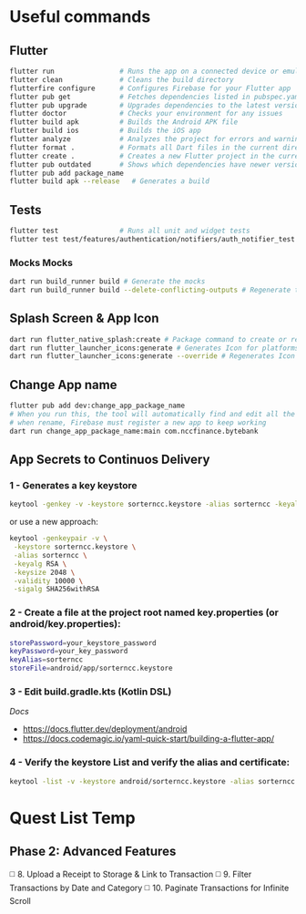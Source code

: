 # Useful commands

## Flutter

```sh
flutter run                # Runs the app on a connected device or emulator
flutter clean              # Cleans the build directory
flutterfire configure      # Configures Firebase for your Flutter app
flutter pub get            # Fetches dependencies listed in pubspec.yaml
flutter pub upgrade        # Upgrades dependencies to the latest versions
flutter doctor             # Checks your environment for any issues
flutter build apk          # Builds the Android APK file
flutter build ios          # Builds the iOS app
flutter analyze            # Analyzes the project for errors and warnings
flutter format .           # Formats all Dart files in the current directory
flutter create .           # Creates a new Flutter project in the current directory
flutter pub outdated       # Shows which dependencies have newer versions available
flutter pub add package_name
flutter build apk --release   # Generates a build
```

## Tests

```sh
flutter test               # Runs all unit and widget tests
flutter test test/features/authentication/notifiers/auth_notifier_test.dart # Runs an specific suit test
```

### Mocks Mocks

```sh
dart run build_runner build # Generate the mocks
dart run build_runner build --delete-conflicting-outputs # Regenerate the mocks
```

## Splash Screen & App Icon

```sh
dart run flutter_native_splash:create # Package command to create or recreate the configs
dart run flutter_launcher_icons:generate # Generates Icon for platforms
dart run flutter_launcher_icons:generate --override # Regenerates Icon for platforms
```

## Change App name

```sh
flutter pub add dev:change_app_package_name
# When you run this, the tool will automatically find and edit all the necessary native files (build.gradle, AndroidManifest.xml, Info.plist, etc.).
# when rename, Firebase must register a new app to keep working
dart run change_app_package_name:main com.nccfinance.bytebank
```

## App Secrets to Continuos Delivery

### 1 - Generates a key keystore

```sh
keytool -genkey -v -keystore sorterncc.keystore -alias sorterncc -keyalg RSA -keysize 2048 -validity 10000
```

or use a new approach:

```sh
keytool -genkeypair -v \
 -keystore sorterncc.keystore \
 -alias sorterncc \
 -keyalg RSA \
 -keysize 2048 \
 -validity 10000 \
 -sigalg SHA256withRSA

```

### 2 - Create a file at the project root named key.properties (or android/key.properties):

```sh
storePassword=your_keystore_password
keyPassword=your_key_password
keyAlias=sorterncc
storeFile=android/app/sorterncc.keystore
```

### 3 - Edit build.gradle.kts (Kotlin DSL)

_Docs_

- https://docs.flutter.dev/deployment/android
- https://docs.codemagic.io/yaml-quick-start/building-a-flutter-app/

### 4 - Verify the keystore List and verify the alias and certificate:

```sh
keytool -list -v -keystore android/sorterncc.keystore -alias sorterncc
```

# Quest List Temp

## Phase 2: Advanced Features

◻️ 8. Upload a Receipt to Storage & Link to Transaction
◻️ 9. Filter Transactions by Date and Category
◻️ 10. Paginate Transactions for Infinite Scroll
